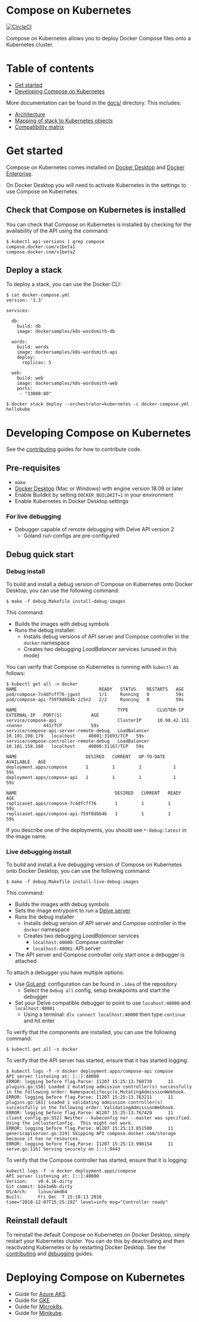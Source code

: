 # Compose on Kubernetes

[![CircleCI](https://circleci.com/gh/docker/compose-on-kubernetes/tree/master.svg?style=svg)](https://circleci.com/gh/docker/compose-on-kubernetes/tree/master)

Compose on Kubernetes allows you to deploy Docker Compose files onto a
Kubernetes cluster.

# Table of contents

- [Get started](#get-started)
- [Developing Compose on Kubernetes](#developing-compose-on-kubernetes)

More documentation can be found in the [docs/](./docs) directory. This includes:
- [Architecture](./docs/architecture.md)
- [Mapping of stack to Kubernetes objects](./docs/mapping.md)
- [Compatibility matrix](./docs/compatibility.md)

# Get started

Compose on Kubernetes comes installed on
[Docker Desktop](https://www.docker.com/products/docker-desktop) and
[Docker Enterprise](https://www.docker.com/products/docker-enterprise).

On Docker Desktop you will need to activate Kubernetes in the settings to use
Compose on Kubernetes.

## Check that Compose on Kubernetes is installed

You can check that Compose on Kubernetes is installed by checking for the
availability of the API using the command:

```console
$ kubectl api-versions | grep compose
compose.docker.com/v1beta1
compose.docker.com/v1beta2
```

## Deploy a stack

To deploy a stack, you can use the Docker CLI:

```console
$ cat docker-compose.yml
version: '3.3'

services:

  db:
    build: db
    image: dockersamples/k8s-wordsmith-db

  words:
    build: words
    image: dockersamples/k8s-wordsmith-api
    deploy:
      replicas: 5

  web:
    build: web
    image: dockersamples/k8s-wordsmith-web
    ports:
     - "33000:80"

$ docker stack deploy --orchestrator=kubernetes -c docker-compose.yml hellokube
```

# Developing Compose on Kubernetes

See the [contributing](./CONTRIBUTING.md) guides for how to contribute code.

## Pre-requisites

- `make`
- [Docker Desktop](https://www.docker.com/products/docker-desktop) (Mac or Windows) with engine version 18.09 or later
- Enable Buildkit by setting `DOCKER_BUILDKIT=1` in your environment
- Enable Kubernetes in Docker Desktop settings

### For live debugging

- Debugger capable of remote debugging with Delve API version 2
  - Goland run-configs are pre-configured

## Debug quick start

### Debug install

To build and install a debug version of Compose on Kubernetes onto Docker
Desktop, you can use the following command:

```console
$ make -f debug.Makefile install-debug-images
```

This command:
- Builds the images with debug symbols
- Runs the debug installer:
  - Installs debug versions of API server and Compose controller in the `docker` namespace
  - Creates two debugging _LoadBalancer_ services (unused in this mode)

You can verify that Compose on Kubernetes is running with `kubectl` as follows:

```console
$ kubectl get all -n docker
NAME                               READY   STATUS    RESTARTS   AGE
pod/compose-7c4dfcff76-jgwst       1/1     Running   0          59s
pod/compose-api-759f8dbb4b-2z5n2   2/2     Running   0          59s

NAME                                      TYPE           CLUSTER-IP       EXTERNAL-IP   PORT(S)           AGE
service/compose-api                       ClusterIP      10.98.42.151     <none>        443/TCP           59s
service/compose-api-server-remote-debug   LoadBalancer   10.101.198.179   localhost     40001:31693/TCP   59s
service/compose-controller-remote-debug   LoadBalancer   10.101.158.160   localhost     40000:31167/TCP   59s

NAME                          DESIRED   CURRENT   UP-TO-DATE   AVAILABLE   AGE
deployment.apps/compose       1         1         1            1           59s
deployment.apps/compose-api   1         1         1            1           59s

NAME                                     DESIRED   CURRENT   READY   AGE
replicaset.apps/compose-7c4dfcff76       1         1         1       59s
replicaset.apps/compose-api-759f8dbb4b   1         1         1       59s
```

If you describe one of the deployments, you should see `*-debug:latest` in the
image name.

### Live debugging install

To build and install a live debugging version of Compose on Kubernetes onto
Docker Desktop, you can use the following command:

```console
$ make -f debug.Makefile install-live-debug-images
```

This command:
- Builds the images with debug symbols
- Sets the image entrypoint to run a [Delve server](https://github.com/derekparker/delve)
- Runs the debug installer
  - Installs debug version of API server and Compose controller in the `docker` namespace
  - Creates two debugging _LoadBalancer_ services
    - `localhost:40000`: Compose controller
    - `localhost:40001`: API server
- The API server and Compose controller only start once a debugger is attached

To attach a debugger you have multiple options:
- Use [GoLand](https://www.jetbrains.com/go/): configuration can be found in `.idea` of the repository
  - Select the `Debug all` config, setup breakpoints and start the debugger
- Set your Delve compatible debugger to point to use `locahost:40000` and `localhost:40001`
  - Using a terminal: `dlv connect localhost:40000` then type `continue` and hit enter

To verify that the components are installed, you can use the following command:

```console
$ kubectl get all -n docker
```

To verify that the API server has started, ensure that it has started logging:
```console
$ kubectl logs -f -n docker deployment.apps/compose-api compose
API server listening at: [::]:40000
ERROR: logging before flag.Parse: I1207 15:25:13.760739      11 plugins.go:158] Loaded 2 mutating admission controller(s) successfully in the following order: NamespaceLifecycle,MutatingAdmissionWebhook.
ERROR: logging before flag.Parse: I1207 15:25:13.763211      11 plugins.go:161] Loaded 1 validating admission controller(s) successfully in the following order: ValidatingAdmissionWebhook.
ERROR: logging before flag.Parse: W1207 15:25:13.767429      11 client_config.go:552] Neither --kubeconfig nor --master was specified.  Using the inClusterConfig.  This might not work.
ERROR: logging before flag.Parse: W1207 15:25:13.851500      11 genericapiserver.go:319] Skipping API compose.docker.com/storage because it has no resources.
ERROR: logging before flag.Parse: I1207 15:25:13.998154      11 serve.go:116] Serving securely on [::]:9443
```

To verify that the Compose controller has started, ensure that it is logging:
```console
kubectl logs -f -n docker deployment.apps/compose
API server listening at: [::]:40000
Version:    v0.4.16-dirty
Git commit: b2e3a6b-dirty
OS/Arch:    linux/amd64
Built:      Fri Dec  7 15:18:13 2018
time="2018-12-07T15:25:19Z" level=info msg="Controller ready"
```

## Reinstall default

To reinstall the default Compose on Kubernetes on Docker Desktop, simply restart
your Kubernetes cluster. You can do this by deactivating and then reactivating
Kubernetes or by restarting Docker Desktop.
See the [contributing](./CONTRIBUTING.md) and [debugging](./DEBUGGING.md) guides.

# Deploying Compose on Kubernetes

- Guide for [Azure AKS](./docs/install-on-aks.md).
- Guide for [GKE](./docs/install-on-gke.md).
- Guide for [Microk8s](./docs/install-on-microk8s.md).
- Guide for [Minikube](./docs/install-on-minikube.md).
